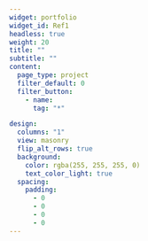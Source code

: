 ```yaml
---
widget: portfolio
widget_id: Ref1
headless: true
weight: 20
title: ""
subtitle: ""
content:
  page_type: project
  filter_default: 0
  filter_button:
    - name: 
      tag: "*"

design:
  columns: "1"
  view: masonry
  flip_alt_rows: true
  background:
    color: rgba(255, 255, 255, 0)
    text_color_light: true
  spacing:
    padding:
      - 0
      - 0
      - 0
      - 0
---
```

